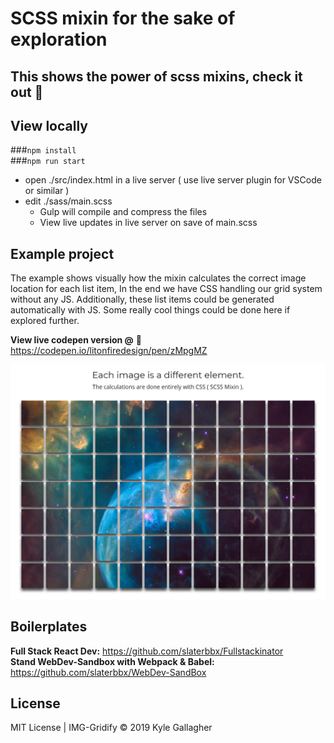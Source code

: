 # SCSS mixin for the sake of exploration
## This shows the power of scss mixins, check it out 🚀

## View locally
###`npm install`<br>
###`npm run start`  

- open ./src/index.html in a live server ( use live server plugin for VSCode or similar )  
- edit ./sass/main.scss  
  - Gulp will compile and compress the files
  - View live updates in live server on save of main.scss

## Example project
The example shows visually how the mixin calculates the correct image location for each list item, In the end we have CSS handling our grid system without any JS. Additionally, these list items could be generated automatically with JS. Some really cool things could be done here if explored further.  

**View live codepen version @** 🔗 https://codepen.io/litonfiredesign/pen/zMpgMZ

![Scss mixin power](example.jpg)

## Boilerplates
**Full Stack React Dev:**
https://github.com/slaterbbx/Fullstackinator<br>
**Stand WebDev-Sandbox with Webpack & Babel:**
https://github.com/slaterbbx/WebDev-SandBox

## License
MIT License | IMG-Gridify © 2019 Kyle Gallagher